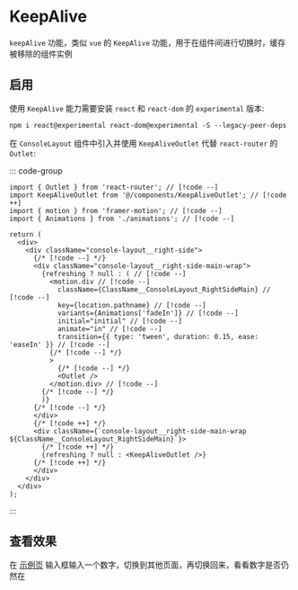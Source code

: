 # KeepAlive

`keepAlive` 功能，类似 `vue` 的 `KeepAlive` 功能，用于在组件间进行切换时，缓存被移除的组件实例

## 启用

使用 `KeepAlive` 能力需要安装 `react` 和 `react-dom` 的 `experimental` 版本:

```shell
npm i react@experimental react-dom@experimental -S --legacy-peer-deps
```

在 `ConsoleLayout` 组件中引入并使用 `KeepAliveOutlet` 代替 `react-router` 的 `Outlet`:

::: code-group

```tsx [src/layouts/ConsoleLayout/index.tsx]
import { Outlet } from 'react-router'; // [!code --]
import KeepAliveOutlet from '@/components/KeepAliveOutlet'; // [!code ++]
import { motion } from 'framer-motion'; // [!code --]
import { Animations } from './animations'; // [!code --]

return (
  <div>
    <div className="console-layout__right-side">
      {/* [!code --] */}
      <div className="console-layout__right-side-main-wrap"> 
        {refreshing ? null : ( // [!code --]
          <motion.div // [!code --]
            className={ClassName__ConsoleLayout_RightSideMain} // [!code --]
            key={location.pathname} // [!code --]
            variants={Animations['fadeIn']} // [!code --]
            initial="initial" // [!code --]
            animate="in" // [!code --]
            transition={{ type: 'tween', duration: 0.15, ease: 'easeIn' }} // [!code --]
          {/* [!code --] */}
          >
            {/* [!code --] */}
            <Outlet />
          </motion.div> // [!code --]
        {/* [!code --] */}
        )}
      {/* [!code --] */}
      </div>
      {/* [!code ++] */}
      <div className={`console-layout__right-side-main-wrap ${ClassName__ConsoleLayout_RightSideMain}`}>
        {/* [!code ++] */}
        {refreshing ? null : <KeepAliveOutlet />}
      {/* [!code ++] */}
      </div>
    </div>
  </div>
);
```

:::

## 查看效果

在 [示例页](https://template.react-antd-console.site/home/alive) 输入框输入一个数字，切换到其他页面，再切换回来，看看数字是否仍然在
